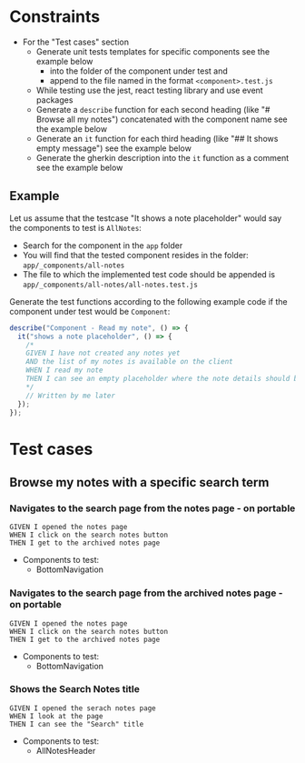 # Constraints

- For the "Test cases" section
  - Generate unit tests templates for specific components see the example below
    - into the folder of the component under test and
    - append to the file named in the format `<component>.test.js`
  - While testing use the jest, react testing library and use event packages
  - Generate a `describe` function for each second heading (like "# Browse all my notes") concatenated with the component name see the example below
  - Generate an `it` function for each third heading (like "## It shows empty message") see the example below
  - Generate the gherkin description into the `it` function as a comment see the example below

## Example

Let us assume that the testcase "It shows a note placeholder" would say the components to test is `AllNotes`:

- Search for the component in the `app` folder
- You will find that the tested component resides in the folder: `app/_components/all-notes`
- The file to which the implemented test code should be appended is `app/_components/all-notes/all-notes.test.js`

Generate the test functions according to the following example code if the component under test would be `Component`:

```javascript
describe("Component - Read my note", () => {
  it("shows a note placeholder", () => {
    /*
    GIVEN I have not created any notes yet
    AND the list of my notes is available on the client
    WHEN I read my note
    THEN I can see an empty placeholder where the note details should be
    */
    // Written by me later
  });
});
```

# Test cases

## Browse my notes with a specific search term

### Navigates to the search page from the notes page - on portable

```gherkin
GIVEN I opened the notes page
WHEN I click on the search notes button
THEN I get to the archived notes page
```

- Components to test:
  - BottomNavigation

### Navigates to the search page from the archived notes page - on portable

```gherkin
GIVEN I opened the notes page
WHEN I click on the search notes button
THEN I get to the archived notes page
```

- Components to test:
  - BottomNavigation

### Shows the Search Notes title

```gherkin
GIVEN I opened the serach notes page
WHEN I look at the page
THEN I can see the "Search" title
```

- Components to test:
  - AllNotesHeader
